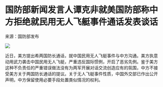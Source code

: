 # 国防部新闻发言人谭克非就美国防部称中方拒绝就民用无人飞艇事件通话发表谈话

来源：国防部发布

![](https://inews.gtimg.com/newsapp_bt/0/15653963518/1000)

近日，美方提出希两国防长通话，就中国民用无人飞艇事件与中方沟通。美方执意动用武力袭击中国民用无人飞艇，严重违反国际惯例，开启了恶劣先例。鉴于美方这种不负责任的严重错误做法没有为两军开展对话交流创造应有的氛围，中方不接受美方关于两国防长通话的提议。关于无人飞艇事件性质，中国外交部已作出公开声明，中方保留使用必要手段处置类似情况的权利。

